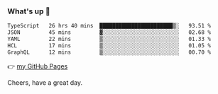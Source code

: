 ### What's up 👋

<!--START_SECTION:waka-->

```txt
TypeScript   26 hrs 40 mins  ███████████████████████▒░   93.51 %
JSON         45 mins         ▓░░░░░░░░░░░░░░░░░░░░░░░░   02.68 %
YAML         22 mins         ▒░░░░░░░░░░░░░░░░░░░░░░░░   01.33 %
HCL          17 mins         ▒░░░░░░░░░░░░░░░░░░░░░░░░   01.05 %
GraphQL      12 mins         ▒░░░░░░░░░░░░░░░░░░░░░░░░   00.70 %
```

<!--END_SECTION:waka-->

👉 [my GitHub Pages](https://ykzhukian.github.io)

Cheers, have a great day.


